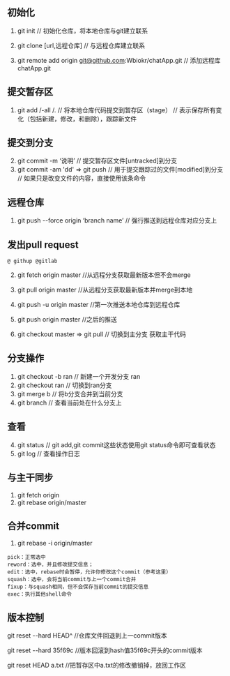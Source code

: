 ## 初始化
1. git init 
// 初始化仓库，将本地仓库与git建立联系

2. git clone [url,远程仓库]
// 与远程仓库建立联系

3. git remote add origin git@github.com:Wbiokr/chatApp.git
// 添加远程库chatApp.git

## 提交暂存区
1. git add <change files>/-all /.
// 将本地仓库代码提交到暂存区（stage）
// 表示保存所有变化（包括新建，修改，和删除），跟踪新文件

## 提交到分支
2. git commit -m ‘说明’
// 提交暂存区文件[untracked]到分支
3. git commit -am 'dd' => git push 
// 用于提交跟踪过的文件[modified]到分支
// 如果只是改变文件的内容，直接使用该条命令

## 远程仓库
1. git push --force origin ‘branch name’
// 强行推送到远程仓库对应分支上
## 发出pull request 
    @ githup @gitlab

2. git fetch origin master
//从远程分支获取最新版本但不会merge

2. git pull origin master
//从远程分支获取最新版本并merge到本地

4. git push -u origin master 
//第一次推送本地仓库到远程仓库

5. git push origin master
//之后的推送

6. git checkout master  => git pull 
// 切换到主分支 获取主干代码

## 分支操作
1. git checkout -b ran
// 新建一个开发分支 ran
2. git checkout ran
// 切换到ran分支
3. git merge b
// 将b分支合并到当前分支
4. git branch
// 查看当前处在什么分支上

## 查看
4. git status
// git add,git commit这些状态使用git status命令即可查看状态
5. git log // 查看操作日志

## 与主干同步
1. git fetch origin
2. git rebase origin/master

## 合并commit 
1. git rebase -i origin/master
```
pick：正常选中
reword：选中，并且修改提交信息；
edit：选中，rebase时会暂停，允许你修改这个commit（参考这里）
squash：选中，会将当前commit与上一个commit合并
fixup：与squash相同，但不会保存当前commit的提交信息
exec：执行其他shell命令
```

## 版本控制
git reset --hard HEAD^ //仓库文件回退到上一commit版本

git reset --hard 35f69c //版本回滚到hash值35f69c开头的commit版本

git reset HEAD a.txt //把暂存区中a.txt的修改撤销掉，放回工作区

